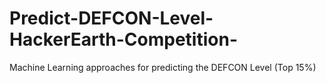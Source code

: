 # Predict-DEFCON-Level-HackerEarth-Competition-
Machine Learning approaches for predicting the DEFCON Level (Top 15%)
